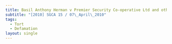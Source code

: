 ```yaml
---
title: Basil Anthony Herman v Premier Security Co-operative Ltd and others
subtitle: "[2010] SGCA 15 / 07\_April\_2010"
tags:
  - Tort
  - Defamation
layout: single
---
```


